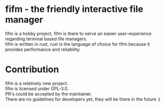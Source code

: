 # fifm - the friendly interactive file manager
fifm is a hobby project, fifm is there to serve an easier user-experience regarding terminal based file managers.<br/>
fifm is written in rust, rust is the language of choice for fifm because it provides performance and reliability.<br/>
# Contribution
fifm is a relatively new project.<br/>
fifm is licensed under GPL-3.0.<br/>
PR's could be accepted by the maintainer.<br/>
There are no guidelines for developers yet, they will be there in the future :)<br/>